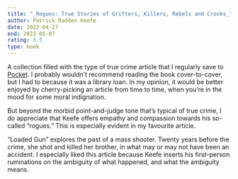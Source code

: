 ```yaml
---
title: "_Rogues: True Stories of Grifters, Killers, Rebels and Crooks_"
author: Patrick Radden Keefe
date: 2023-04-27
end: 2023-05-07
rating: 3.5
type: book
---
```

A collection filled with the type of true crime article that I regularly save to [Pocket][1]. I probably wouldn’t recommend reading the book cover-to-cover, but I had to because it was a library loan. In my opinion, it would be better enjoyed by cherry-picking an article from time to time, when you’re in the mood for some moral indignation.

But beyond the morbid point-and-judge tone that’s typical of true crime, I do appreciate that Keefe offers empathy and compassion towards his so-called “rogues.” This is especially evident in my favourite article.

“Loaded Gun” explores the past of a mass shooter. Twenty years before the crime, she shot and killed her brother, in what may or may not have been an accident. I especially liked this article because Keefe inserts his first-person ruminations on the ambiguity of what happened, and what the ambiguity means.

[1]:	https://getpocket.com